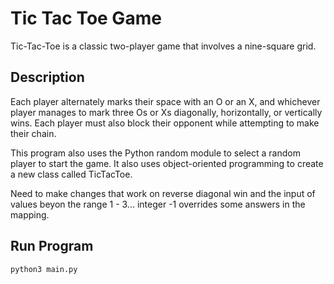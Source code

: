 # Tic Tac Toe Game
Tic-Tac-Toe is a classic two-player game that involves a nine-square grid. 

## Description
Each player alternately marks their space with an O or an X, and whichever player manages to mark three Os or Xs diagonally, horizontally, or vertically wins. Each player must also block their opponent while attempting to make their chain.

This program also uses the Python random module to select a random player to start the game. It also uses object-oriented programming to create a new class called TicTacToe.

Need to make changes that work on reverse diagonal win and the input of  values beyon the range 1 - 3... integer -1 overrides some answers in the mapping.

## Run Program
```bash
python3 main.py
```
